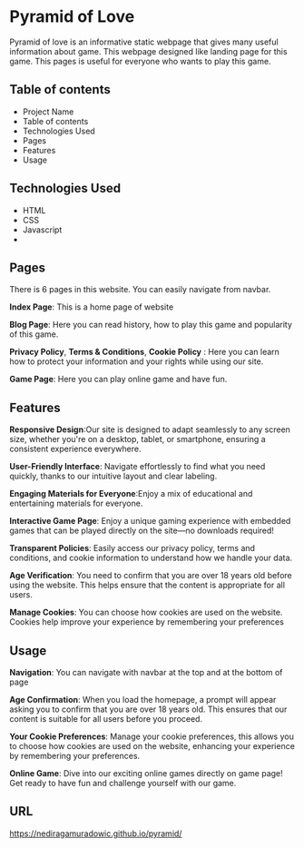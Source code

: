 
# Pyramid of Love

Pyramid of love is an informative static webpage that gives many useful information about game. This webpage designed like landing page for this game. This pages is useful for everyone who wants to play this game.



## Table of contents

- Project Name
- Table of contents
- Technologies Used
- Pages
- Features
- Usage

## Technologies Used

- HTML
- CSS
- Javascript
- 
## Pages

There is 6 pages in this website. You can easily navigate from navbar.

__Index Page__: This is a home page of website

__Blog Page__: Here you can read history, how to play this game and popularity of this game.

__Privacy Policy__, __Terms & Conditions__, __Cookie Policy__ : Here you can learn how to protect your information and your rights while using our site.

__Game Page__: Here you can play online game and have fun.

##  Features

__Responsive Design__:Our site is designed to adapt seamlessly to any screen size, whether you're on a desktop, tablet, or smartphone, ensuring a consistent experience everywhere.

__User-Friendly Interface__: Navigate effortlessly to find what you need quickly, thanks to our intuitive layout and clear labeling.

__Engaging Materials for Everyone__:Enjoy a mix of educational and entertaining materials for everyone.

__Interactive Game Page__: Enjoy a unique gaming experience with embedded games that can be played directly on the site—no downloads required!

__Transparent Policies__:  Easily access our privacy policy, terms and conditions, and cookie information to understand how we handle your data.

__Age Verification__: You need to confirm that you are over 18 years old before using the website. This helps ensure that the content is appropriate for all users.

__Manage Cookies__: You can choose how cookies are used on the website. Cookies help improve your experience by remembering your preferences 

## Usage

__Navigation__: You can navigate with navbar at the top and at the bottom of page

__Age Confirmation__: When you load the homepage, a prompt will appear asking you to confirm that you are over 18 years old. This ensures that our content is suitable for all users before you proceed.

__Your Cookie Preferences__:  Manage your cookie preferences, this allows you to choose how cookies are used on the website, enhancing your experience by remembering your preferences.

__Online Game__: Dive into our exciting online games directly on game page! Get ready to have fun and challenge yourself with our game.

## URL

https://nediragamuradowic.github.io/pyramid/
